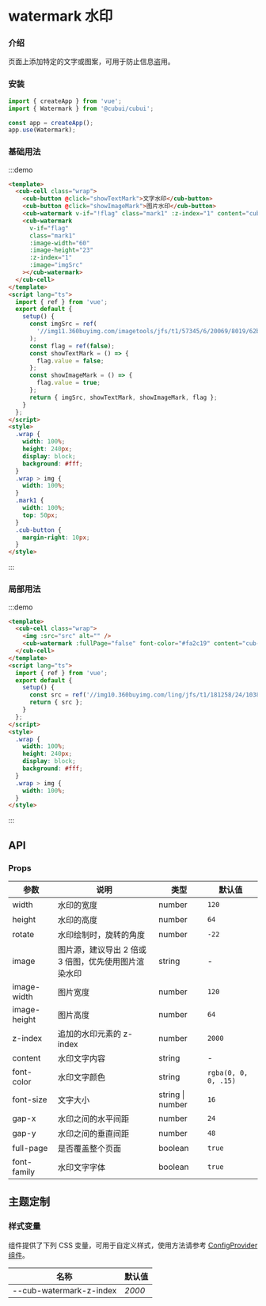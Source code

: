 # watermark 水印

### 介绍

页面上添加特定的文字或图案，可用于防止信息盗用。

### 安装

```javascript
import { createApp } from 'vue';
import { Watermark } from '@cubui/cubui';

const app = createApp();
app.use(Watermark);
```

### 基础用法

:::demo

```html
<template>
  <cub-cell class="wrap">
    <cub-button @click="showTextMark">文字水印</cub-button>
    <cub-button @click="showImageMark">图片水印</cub-button>
    <cub-watermark v-if="!flag" class="mark1" :z-index="1" content="cub-ui-water-mark"></cub-watermark>
    <cub-watermark
      v-if="flag"
      class="mark1"
      :image-width="60"
      :image-height="23"
      :z-index="1"
      :image="imgSrc"
    ></cub-watermark>
  </cub-cell>
</template>
<script lang="ts">
  import { ref } from 'vue';
  export default {
    setup() {
      const imgSrc = ref(
        '//img11.360buyimg.com/imagetools/jfs/t1/57345/6/20069/8019/62b995cdEd96fef03/51d3302dfeccd1d2.png'
      );
      const flag = ref(false);
      const showTextMark = () => {
        flag.value = false;
      };
      const showImageMark = () => {
        flag.value = true;
      };
      return { imgSrc, showTextMark, showImageMark, flag };
    }
  };
</script>
<style>
  .wrap {
    width: 100%;
    height: 240px;
    display: block;
    background: #fff;
  }
  .wrap > img {
    width: 100%;
  }
  .mark1 {
    width: 100%;
    top: 50px;
  }
  .cub-button {
    margin-right: 10px;
  }
</style>
```

:::

### 局部用法

:::demo

```html
<template>
  <cub-cell class="wrap">
    <img :src="src" alt="" />
    <cub-watermark :fullPage="false" font-color="#fa2c19" content="cub-ui"></cub-watermark>
  </cub-cell>
</template>
<script lang="ts">
  import { ref } from 'vue';
  export default {
    setup() {
      const src = ref('//img10.360buyimg.com/ling/jfs/t1/181258/24/10385/53029/60d04978Ef21f2d42/92baeb21f907cd24.jpg');
      return { src };
    }
  };
</script>
<style>
  .wrap {
    width: 100%;
    height: 240px;
    display: block;
    background: #fff;
  }
  .wrap > img {
    width: 100%;
  }
</style>
```

:::

## API

### Props

| 参数         | 说明                                                 | 类型             | 默认值               |
| ------------ | ---------------------------------------------------- | ---------------- | -------------------- |
| width        | 水印的宽度                                           | number           | `120`                |
| height       | 水印的高度                                           | number           | `64`                 |
| rotate       | 水印绘制时，旋转的角度                               | number           | `-22`                |
| image        | 图片源，建议导出 2 倍或 3 倍图，优先使用图片渲染水印 | string           | -                    |
| image-width  | 图片宽度                                             | number           | `120`                |
| image-height | 图片高度                                             | number           | `64`                 |
| z-index      | 追加的水印元素的 z-index                             | number           | `2000`               |
| content      | 水印文字内容                                         | string           | -                    |
| font-color   | 水印文字颜色                                         | string           | `rgba(0, 0, 0, .15)` |
| font-size    | 文字大小                                             | string \| number | `16`                 |
| gap-x        | 水印之间的水平间距                                   | number           | `24`                 |
| gap-y        | 水印之间的垂直间距                                   | number           | `48`                 |
| full-page    | 是否覆盖整个页面                                     | boolean          | `true`               |
| font-family  | 水印文字字体                                         | boolean          | `true`               |

## 主题定制

### 样式变量

组件提供了下列 CSS 变量，可用于自定义样式，使用方法请参考 [ConfigProvider 组件](#/zh-CN/component/configprovider)。

| 名称                    | 默认值 |
| ----------------------- | ------ |
| --cub-watermark-z-index | _2000_ |
